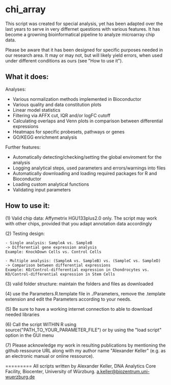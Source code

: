 chi_array
=========

This script was created for special analysis, yet has been adapted over the last years to serve in very differnet questions with various features. It has become a growning bioinformatical pipeline to analyze microarray chip data.

Please be aware that it has been designed for specific purposes needed in our research area. It may or may not, but will likely yield errors, when used under different conditions as ours (see "How to use it").

What it does:
--------------

Analyses:
- Various normalization methods implemented in Bioconductor
- Various quality and data constitution plots 
- Linear model statistics
- Filtering via AFFX cut, IQR and/or logFC cutoff
- Calculating overlaps and Venn plots in comparison between differential expressions
- Heatmaps for specific probesets, pathways or genes
- GO/KEGG enrichment analysis

Further features:
- Automatically detecting/checking/setting the global enviroment for the analysis
- Logging analytical steps, used parameters and errors/warnings into files
- Automatically downloading and loading required packages for R and Bioconductor
- Loading custom analytical functions
- Validating input parameters


How to use it:
--------------

(1) Valid chip data: Affymetrix HGU133plus2.0 only. The script may work with other chips, provided that you adapt annotation data accordingly

(2) Testing design: 

    - Single analysis: SampleA vs. SampleB
    -> Differential gene expression analysis
    Example: KnockDown Cells vs. Control Cells

    - Multiple analysis: (SampleA vs. SampleB) vs. (SampleC vs. SampleD)
    -> Comparison between differential expressions
    Example: KO/Control-differential expression in Chondrocytes vs. KO/Control-differential expression in Stem Cells

(3) valid folder structure: maintain the folders and files as downloaded

(4) use the Parameters.R.template file in ./Parameters, remove the .template extension and edit the Parameters according to your needs.

(5) Be sure to have a working internet connection to able to download needed libraries

(6) Call the script WITHIN R using source("PATH_TO_YOUR_PARAMETER_FILE") or by using the "load script" option in the GUI menu

(7) Please acknowledge my work in resulting publications by mentioning the github ressource URL along with my author name "Alexander Keller" (e.g. as an electronic manual or online ressource).

=========
All scripts written by Alexander Keller, DNA Analytics Core Facility, Biocenter, University of Würzburg. a.keller@biozentrum.uni-wuerzburg.de

